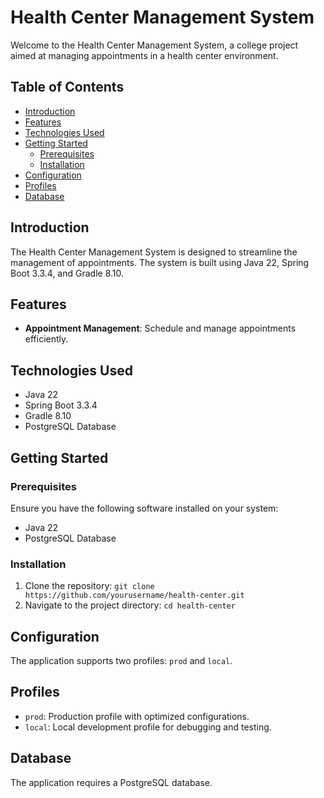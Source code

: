 # Health Center Management System

Welcome to the Health Center Management System, a college project aimed at managing appointments in a health center environment.

## Table of Contents
- [Introduction](#introduction)
- [Features](#features)
- [Technologies Used](#technologies-used)
- [Getting Started](#getting-started)
  - [Prerequisites](#prerequisites)
  - [Installation](#installation)
- [Configuration](#configuration)
- [Profiles](#profiles)
- [Database](#database)

## Introduction
The Health Center Management System is designed to streamline the management of appointments. The system is built using Java 22, Spring Boot 3.3.4, and Gradle 8.10.

## Features
- **Appointment Management**: Schedule and manage appointments efficiently.

## Technologies Used
- Java 22
- Spring Boot 3.3.4
- Gradle 8.10
- PostgreSQL Database

## Getting Started
### Prerequisites
Ensure you have the following software installed on your system:
- Java 22
- PostgreSQL Database

### Installation
1. Clone the repository: `git clone https://github.com/yourusername/health-center.git`
2. Navigate to the project directory: `cd health-center`

## Configuration
The application supports two profiles: `prod` and `local`.
## Profiles
- `prod`: Production profile with optimized configurations.
- `local`: Local development profile for debugging and testing.

## Database
The application requires a PostgreSQL database.
